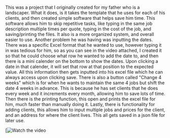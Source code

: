 This was a project that I originally created for my father who is a landscaper. What it does, is it takes the template that he uses for each of his clients, and then created simple software that helps save him time. This software allows him to skip repetitive tasks, like typing in the same job description multiple times per quote, typing in the cost of the job, and saving/printing the files. It also is a more organized system, and overall easier to use. Another problem he was having was inputting the dates. There was a specific Excel format that he wanted to use, however typing it in was tedious for him, so as you can see in the video attached, I created it so that he could choose what row he wanted to add the date to, and then there is a mini calender on the bottom to show the dates. Upon clicking a date in that calender, it will set that row at that position to the expected value. All this information then gets inputted into his excel file which he can always access upon clicking save. There is also a button called "Change 4 weeks" which is for when he wants to maintain the same 4 jobs but shift the date 4 weeks in advance. This is because he has set clients that he does every week and it increments every month, allowing him to save lots of time. Then there is the printing function, this open and prints the excel file for him, much faster than manually doing it. Lastly, there is functionality for adding clients, this allows him to input multiple jobs and prices for the client, and an address for where the client lives. This all gets saved in a json file for later use. 


[![Watch the video](https://youtu.be/Nb--atE2UGk)


